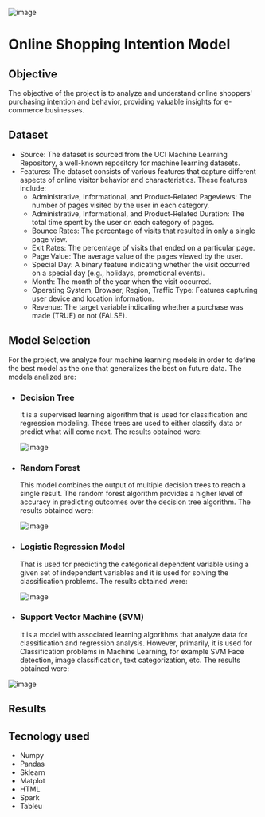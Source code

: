 ![image](https://github.com/sonila15/Online_Shopping_Intention_Model/assets/118692087/0dc919df-63b7-4e82-b6d1-9d8fc31ef5d3)

# Online Shopping Intention Model

## Objective

The objective of the project is to analyze and understand online shoppers' purchasing intention and behavior, providing valuable insights for e-commerce businesses.

## Dataset

- Source: The dataset is sourced from the UCI Machine Learning Repository, a well-known repository for machine learning datasets.
- Features: The dataset consists of various features that capture different aspects of online visitor behavior and characteristics. These features include:
  - Administrative, Informational, and Product-Related Pageviews: The number of pages visited by the user in each category.
  - Administrative, Informational, and Product-Related Duration: The total time spent by the user on each category of pages.
  - Bounce Rates: The percentage of visits that resulted in only a single page view.
  - Exit Rates: The percentage of visits that ended on a particular page.
  - Page Value: The average value of the pages viewed by the user.
  - Special Day: A binary feature indicating whether the visit occurred on a special day (e.g., holidays, promotional events).
  - Month: The month of the year when the visit occurred.
  - Operating System, Browser, Region, Traffic Type: Features capturing user device and location information.
  - Revenue: The target variable indicating whether a purchase was made (TRUE) or not (FALSE).

## Model Selection
For the project, we analyze four machine learning models in order to define the best model as the one that generalizes the best on future data. The models analized are:

- ### Decision Tree
  It is a supervised learning algorithm that is used for classification and regression modeling. These trees are used to either classify data or predict what will come next. The results obtained were:
  
  ![image](https://github.com/sonila15/Online_Shopping_Intention_Model/assets/118692087/9caff2a8-3421-4788-9ba4-688f7392f4ac)

- ### Random Forest 
  This model combines the output of multiple decision trees to reach a single result. The random forest algorithm provides a higher level of accuracy in predicting outcomes over the decision tree algorithm. The results obtained were:
  
  ![image](https://github.com/sonila15/Online_Shopping_Intention_Model/assets/118692087/37669ba9-5dba-46b8-bdba-c60463536b29)
  
- ### Logistic Regression Model 
  That is used for predicting the categorical dependent variable using a given set of independent variables and it is used for solving the classification problems. The results obtained were:
   
   ![image](https://github.com/sonila15/Online_Shopping_Intention_Model/assets/118692087/67af0cd0-b487-4003-a360-a49efac128c1)

- ### Support Vector Machine (SVM) 
  It is a model with associated learning algorithms that analyze data for classification and regression analysis. However, primarily, it is used for Classification problems in Machine Learning, for example SVM Face detection, image classification, text categorization, etc. The results obtained were:
 
 ![image](https://github.com/sonila15/Online_Shopping_Intention_Model/assets/118692087/996ffd0e-254e-4315-bcf3-517ba263e88d)
 
 ## Results
 
 ## Tecnology used
 - Numpy
 - Pandas
 - Sklearn
 - Matplot
 - HTML
 - Spark
 - Tableu




